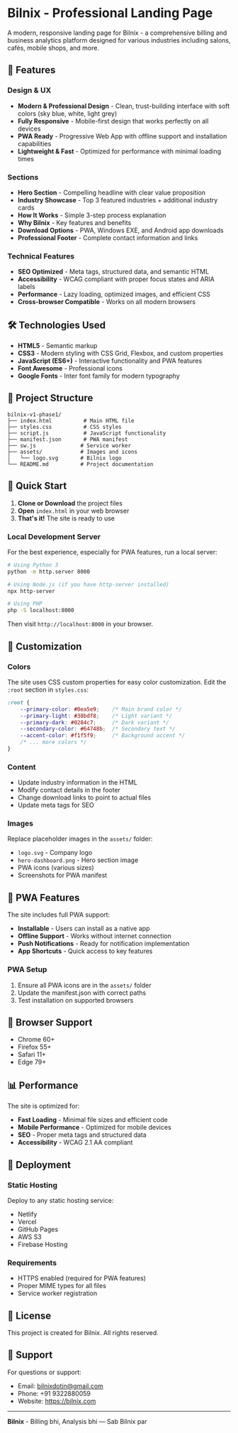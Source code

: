 # Bilnix - Professional Landing Page

A modern, responsive landing page for Bilnix - a comprehensive billing and business analytics platform designed for various industries including salons, cafés, mobile shops, and more.

## 🚀 Features

### Design & UX
- **Modern & Professional Design** - Clean, trust-building interface with soft colors (sky blue, white, light grey)
- **Fully Responsive** - Mobile-first design that works perfectly on all devices
- **PWA Ready** - Progressive Web App with offline support and installation capabilities
- **Lightweight & Fast** - Optimized for performance with minimal loading times

### Sections
- **Hero Section** - Compelling headline with clear value proposition
- **Industry Showcase** - Top 3 featured industries + additional industry cards
- **How It Works** - Simple 3-step process explanation
- **Why Bilnix** - Key features and benefits
- **Download Options** - PWA, Windows EXE, and Android app downloads
- **Professional Footer** - Complete contact information and links

### Technical Features
- **SEO Optimized** - Meta tags, structured data, and semantic HTML
- **Accessibility** - WCAG compliant with proper focus states and ARIA labels
- **Performance** - Lazy loading, optimized images, and efficient CSS
- **Cross-browser Compatible** - Works on all modern browsers

## 🛠️ Technologies Used

- **HTML5** - Semantic markup
- **CSS3** - Modern styling with CSS Grid, Flexbox, and custom properties
- **JavaScript (ES6+)** - Interactive functionality and PWA features
- **Font Awesome** - Professional icons
- **Google Fonts** - Inter font family for modern typography

## 📁 Project Structure

```
bilnix-v1-phase1/
├── index.html          # Main HTML file
├── styles.css          # CSS styles
├── script.js           # JavaScript functionality
├── manifest.json       # PWA manifest
├── sw.js              # Service worker
├── assets/            # Images and icons
│   └── logo.svg       # Bilnix logo
└── README.md          # Project documentation
```

## 🚀 Quick Start

1. **Clone or Download** the project files
2. **Open** `index.html` in your web browser
3. **That's it!** The site is ready to use

### Local Development Server

For the best experience, especially for PWA features, run a local server:

```bash
# Using Python 3
python -m http.server 8000

# Using Node.js (if you have http-server installed)
npx http-server

# Using PHP
php -S localhost:8000
```

Then visit `http://localhost:8000` in your browser.

## 🎨 Customization

### Colors
The site uses CSS custom properties for easy color customization. Edit the `:root` section in `styles.css`:

```css
:root {
    --primary-color: #0ea5e9;    /* Main brand color */
    --primary-light: #38bdf8;    /* Light variant */
    --primary-dark: #0284c7;     /* Dark variant */
    --secondary-color: #64748b;  /* Secondary text */
    --accent-color: #f1f5f9;     /* Background accent */
    /* ... more colors */
}
```

### Content
- Update industry information in the HTML
- Modify contact details in the footer
- Change download links to point to actual files
- Update meta tags for SEO

### Images
Replace placeholder images in the `assets/` folder:
- `logo.svg` - Company logo
- `hero-dashboard.png` - Hero section image
- PWA icons (various sizes)
- Screenshots for PWA manifest

## 📱 PWA Features

The site includes full PWA support:

- **Installable** - Users can install as a native app
- **Offline Support** - Works without internet connection
- **Push Notifications** - Ready for notification implementation
- **App Shortcuts** - Quick access to key features

### PWA Setup
1. Ensure all PWA icons are in the `assets/` folder
2. Update the manifest.json with correct paths
3. Test installation on supported browsers

## 🔧 Browser Support

- Chrome 60+
- Firefox 55+
- Safari 11+
- Edge 79+

## 📊 Performance

The site is optimized for:
- **Fast Loading** - Minimal file sizes and efficient code
- **Mobile Performance** - Optimized for mobile devices
- **SEO** - Proper meta tags and structured data
- **Accessibility** - WCAG 2.1 AA compliant

## 🚀 Deployment

### Static Hosting
Deploy to any static hosting service:
- Netlify
- Vercel
- GitHub Pages
- AWS S3
- Firebase Hosting

### Requirements
- HTTPS enabled (required for PWA features)
- Proper MIME types for all files
- Service worker registration

## 📝 License

This project is created for Bilnix. All rights reserved.

## 🤝 Support

For questions or support:
- Email: bilnixdotin@gmail.com
- Phone: +91 9322880059
- Website: https://bilnix.com

---

**Bilnix** - Billing bhi, Analysis bhi — Sab Bilnix par 